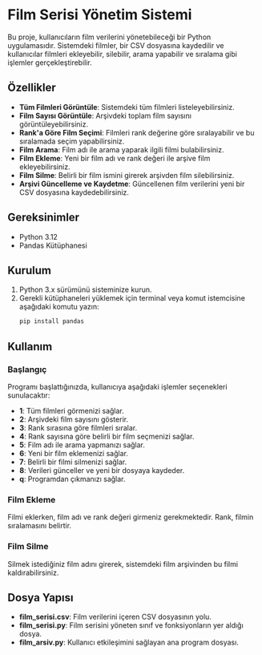 # Film Serisi Yönetim Sistemi

Bu proje, kullanıcıların film verilerini yönetebileceği bir Python uygulamasıdır. Sistemdeki filmler, bir CSV dosyasına kaydedilir ve kullanıcılar filmleri ekleyebilir, silebilir, arama yapabilir ve sıralama gibi işlemler gerçekleştirebilir.

## Özellikler

- **Tüm Filmleri Görüntüle**: Sistemdeki tüm filmleri listeleyebilirsiniz.
- **Film Sayısı Görüntüle**: Arşivdeki toplam film sayısını görüntüleyebilirsiniz.
- **Rank'a Göre Film Seçimi**: Filmleri rank değerine göre sıralayabilir ve bu sıralamada seçim yapabilirsiniz.
- **Film Arama**: Film adı ile arama yaparak ilgili filmi bulabilirsiniz.
- **Film Ekleme**: Yeni bir film adı ve rank değeri ile arşive film ekleyebilirsiniz.
- **Film Silme**: Belirli bir film ismini girerek arşivden film silebilirsiniz.
- **Arşivi Güncelleme ve Kaydetme**: Güncellenen film verilerini yeni bir CSV dosyasına kaydedebilirsiniz.

## Gereksinimler

- Python 3.12
- Pandas Kütüphanesi

## Kurulum

1. Python 3.x sürümünü sisteminize kurun.
2. Gerekli kütüphaneleri yüklemek için terminal veya komut istemcisine aşağıdaki komutu yazın:
    ```bash
    pip install pandas
    ```

## Kullanım

### Başlangıç

Programı başlattığınızda, kullanıcıya aşağıdaki işlemler seçenekleri sunulacaktır:

- **1**: Tüm filmleri görmenizi sağlar.
- **2**: Arşivdeki film sayısını gösterir.
- **3**: Rank sırasına göre filmleri sıralar.
- **4**: Rank sayısına göre belirli bir film seçmenizi sağlar.
- **5**: Film adı ile arama yapmanızı sağlar.
- **6**: Yeni bir film eklemenizi sağlar.
- **7**: Belirli bir filmi silmenizi sağlar.
- **8**: Verileri günceller ve yeni bir dosyaya kaydeder.
- **q**: Programdan çıkmanızı sağlar.

### Film Ekleme

Filmi eklerken, film adı ve rank değeri girmeniz gerekmektedir. Rank, filmin sıralamasını belirtir.

### Film Silme

Silmek istediğiniz film adını girerek, sistemdeki film arşivinden bu filmi kaldırabilirsiniz.

## Dosya Yapısı

- **film_serisi.csv**: Film verilerini içeren CSV dosyasının yolu.
- **film_serisi.py**: Film serisini yöneten sınıf ve fonksiyonların yer aldığı dosya.
- **film_arsiv.py**: Kullanıcı etkileşimini sağlayan ana program dosyası.


